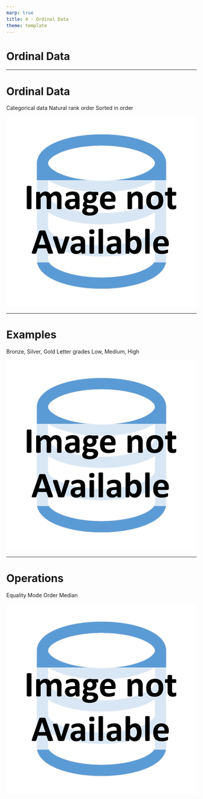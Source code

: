 ```yaml
---
marp: true
title: 4 - Ordinal Data
theme: template
---
```


<!-- _class: title-only -->

# Ordinal Data

---

<!-- _class: title-two-content-left-center -->

# Ordinal Data

Categorical data
Natural rank order
Sorted in order

![image An icon of a database in a flat minimalist style](images/placeholder.png)

---

<!-- _class: title-two-content-left-center -->

# Examples

Bronze, Silver, Gold
Letter grades
Low, Medium, High

![image An icon of a database in a flat minimalist style](images/placeholder.png)

---

<!-- _class: title-two-content-left-center -->

# Operations

Equality
Mode
Order
Median

![image An icon of a database in a flat minimalist style](images/placeholder.png)